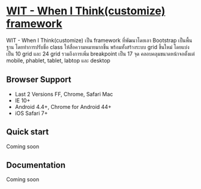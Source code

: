 # [WIT - When I Think(customize) framework](http://wit.com)

WIT - When I Think(customize) เป็น framework ที่พัฒนาโดยเอา Bootstrap เป็นพื้นฐาน โดยทำการปรับชื่อ class ให้สื่อความหมายมากขึ้น พร้อมทั้งสร้างระบบ grid ขึ้นใหม่ โดยแบ่งเป็น 10 grid และ 24 grid รวมถึงการเพิ่ม breakpoint เป็น 17 จุด คลอบคลุมขนาดหน้าจอตั้งแต่ mobile, phablet, tablet, labtop และ desktop

## Browser Support
* Last 2 Versions FF, Chrome, Safari Mac
* IE 10+
* Android 4.4+, Chrome for Android 44+
* iOS Safari 7+

## Quick start
Coming soon

## Documentation
Coming soon